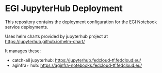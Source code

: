 # EGI JupyterHub Deployment

This repository contains the deployment configuration for the EGI Notebook service deployments.

Uses helm charts provided by jupyterhub project at https://jupyterhub.github.io/helm-chart/

It manages these:
- catch-all jupyterhub: https://jupyterhub.fedcloud-tf.fedcloud.eu/
- aginfra+ hub: https://aginfra-notebooks.fedcloud-tf.fedcloud.eu/
